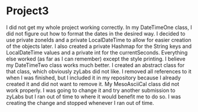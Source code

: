 # Project3
I did not get my whole project working correctly.  In my DateTimeOne class, I did not figure out how to format the dates in the desired way.  I decided to use private zoneIds and a private LocalDateTime to allow for easier creation of the objects later.  I also created a private Hashmap for the String keys and LocalDateTime values and a private int for the currentSeconds.  Everything else worked (as far as I can remember) except the style printing.
I believe my DateTimeTwo class works much better.  I created an abstract class for that class, which obviously zyLabs did not like.  I removed all references to it when I was finished, but I included it in my repository because I already created it and did not want to remove it.
My MesoAsciiCal class did not work properly.  I was going to change it and try another submission to zyLabs but I ran out of time to where it would benefit me to do so.  I was creating the change and stopped whenever I ran out of time.

